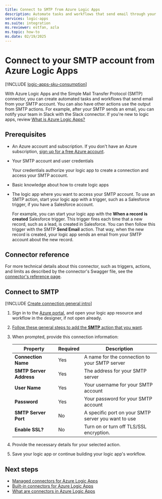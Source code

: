 ```yaml
---
title: Connect to SMTP from Azure Logic Apps
description: Automate tasks and workflows that send email through your SMTP (Simple Mail Transfer Protocol) account using Azure Logic Apps.
services: logic-apps
ms.suite: integration
ms.reviewer: estfan, azla
ms.topic: how-to
ms.date: 02/19/2025
---
```


# Connect to your SMTP account from Azure Logic Apps

[!INCLUDE [logic-apps-sku-consumption](~/reusable-content/ce-skilling/azure/includes/logic-apps-sku-consumption.md)]

With Azure Logic Apps and the Simple Mail Transfer Protocol (SMTP) connector, 
you can create automated tasks and workflows that send email from your SMTP account. 
You can also have other actions use the output from SMTP actions. For example, 
after your SMTP sends an email, you can notify your team in Slack with the Slack connector. 
If you're new to logic apps, review [What is Azure Logic Apps?](../logic-apps/logic-apps-overview.md)

## Prerequisites

* An Azure account and subscription. If you don't have an Azure subscription, 
[sign up for a free Azure account](https://azure.microsoft.com/pricing/purchase-options/azure-account?cid=msft_learn).

* Your SMTP account and user credentials

  Your credentials authorize your logic app to create 
  a connection and access your SMTP account.

* Basic knowledge about how to create logic apps

* The logic app where you want to access your SMTP account. 
To use an SMTP action, start your logic app with a trigger, 
such as a Salesforce trigger, if you have a Salesforce account.

  For example, you can start your logic app with the 
  **When a record is created** Salesforce trigger. 
  This trigger fires each time that a new record, 
  such as a lead, is created in Salesforce. 
  You can then follow this trigger with the SMTP 
  **Send Email** action. That way, when the new 
  record is created, your logic app sends an email 
  from your SMTP account about the new record.

## Connector reference

For more technical details about this connector, such as triggers, actions, and limits as described by the connector's Swagger file, see the [connector's reference page](/connectors/smtpconnector/).

## Connect to SMTP

[!INCLUDE [Create connection general intro](../../includes/connectors-create-connection-general-intro.md)]

1. Sign in to the [Azure portal](https://portal.azure.com), 
and open your logic app resource and workflow in the designer, if not open already.

1. [Follow these general steps to add the **SMTP** action that you want](/azure/logic-apps/create-workflow-with-trigger-or-action#add-action). 

1. When prompted, provide this connection information:

   | Property | Required | Description |
   |----------|----------|-------------|
   | **Connection Name** | Yes | A name for the connection to your SMTP server | 
   | **SMTP Server Address** | Yes | The address for your SMTP server | 
   | **User Name** | Yes | Your username for your SMTP account | 
   | **Password** | Yes | Your password for your SMTP account | 
   | **SMTP Server Port** | No | A specific port on your SMTP server you want to use | 
   | **Enable SSL?** | No | Turn on or turn off TLS/SSL encryption. | 

1. Provide the necessary details for your selected action. 

1. Save your logic app or continue building your logic app's workflow.

## Next steps

* [Managed connectors for Azure Logic Apps](/connectors/connector-reference/connector-reference-logicapps-connectors)
* [Built-in connectors for Azure Logic Apps](built-in.md)
* [What are connectors in Azure Logic Apps](introduction.md)
